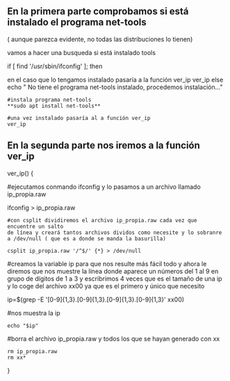 ## En la primera parte comprobamos si está instalado el programa net-tools
( aunque parezca evidente, no todas las distribuciones lo tienen)

 vamos a hacer una busqueda si está instalado tools
 
if [ find '/usr/sbin/ifconfig' ]; then

en el caso que lo tengamos instalado pasaría a la función ver_ip
	ver_ip 
else 
echo " No tiene el programa net-tools instalado, procedemos instalación..."

	#instala programa net-tools 
	**sudo apt install net-tools**
 
	#una vez instalado pasaría al a función ver_ip
	ver_ip


## En la segunda parte nos iremos a la función ver_ip
ver_ip()  {

#ejecutamos conmando ifconfig y lo pasamos a un archivo llamado ip_propia.raw

ifconfig > ip_propia.raw

	#con csplit dividiremos el archivo ip_propia.raw cada vez que encuentre un salto
	de línea y creará tantos archivos dividos como necesite y lo sobranre a /dev/null ( que es a donde se manda la basurilla)
 
	csplit ip_propia.raw '/^$/' {*} > /dev/null
 
#creamos la variable ip para que nos resulte más fácil todo y ahora le diremos que nos muestre la línea donde aparece 
un números del 1 al 9 en grupo de dígitos de 1 a 3 y escribrimos 4 veces que es el tamaño de una ip
y lo coge del archivo xx00 ya que es el primero y único que necesito

ip=$(grep -E '[0-9]{1,3}\.[0-9]{1,3}\.[0-9]{1,3}\.[0-9]{1,3}' xx00)

 #nos muestra la ip
 
	echo "$ip"

 #borra el archivo ip_propia.raw y todos los que se hayan generado con xx
 
	rm ip_propia.raw
	rm xx*
}
